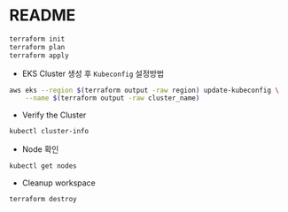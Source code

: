 # README

```bash
terraform init
terraform plan
terraform apply
```

- EKS Cluster 생성 후 `Kubeconfig` 설정방법
```bash
aws eks --region $(terraform output -raw region) update-kubeconfig \
    --name $(terraform output -raw cluster_name)
```

- Verify the Cluster
```bash
kubectl cluster-info
```

- Node 확인
```bash
kubectl get nodes
```

- Cleanup workspace
```bash
terraform destroy
```
